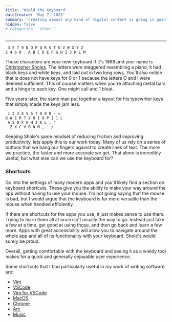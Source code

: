 ```yaml
---
title: 'Wield the Keyboard'
dateCreated: 'May 7, 2023'
summary: 'Creating almost any kind of digital content is going is goint to require the keyboard. Mastering one is an invaluable skill that saves the most valuable currency...time.'
hidden: false
# categories: 'Other,'
---
```


---

```
 3 5 7 9 N O P Q R S T U V W X Y Z
2 4 6 8 . A B C D E F G H I J K L M

```

Those characters are your new keyboard if it's 1868 and your name is [Christopher Sholes](https://en.wikipedia.org/wiki/Christopher_Latham_Sholes). The letters were staggered resembling a piano, it had black keys and white keys, and laid out in two long rows. You'll also notice that is does not have keys for 0 or 1 because the letters O and I were deemed sufficient. This of course matters when you're attaching metal bars and a hinge to each key. One might call and 1 bloat.

Five years later, the same man put together a layout for his typewriter keys that simply made the keys jam less.

```
 1 2 3 4 5 6 7 8 9 0 - =
Q W E R T Y U I O P [ ] \
 A S D F G H J K L ; '
  Z X C V B N M , . /

```

Keeping Shole's same mindset of reducing friction and improving productivity, lets apply this to our work today. Many of us rely on a series of buttons that we bang our fingers against to create lines of text. The more we practice, the faster and more accurate we get. That alone is incredibly useful, but what else can we use the keyboard for?

### Shortcuts

Go into the settings of many modern apps and you'll likely find a section on keyboard shortcuts. These give you the ability to make your way around the app without having to use your mouse. I'm not going saying that the mouse is bad, but I would argue that the keyboard is far more versatile than the mouse when handled efficiently.

If there are shortcuts for the apps you use, it just makes sense to use them. Trying to learn them all at once isn't usually the way to go. Instead just take a few at a time, get good at using those, and then go back and learn a few more. Apps with great accessibility will allow you to navigate around the whole app and all of its functionality with your keyboard. Shole's would surely be proud.

Overall, getting comfortable with the keyboard and seeing it as a wieldy tool makes for a quick and generally enjoyable user experience.

Some shortcuts that I find particularly useful in my work of writing software are:

- [Vim](https://gist.github.com/tuxfight3r/0dca25825d9f2608714b)
- [VSCode](https://code.visualstudio.com/docs/getstarted/keybindings)
- [Vim for VSCode](https://marketplace.visualstudio.com/items?itemName=vscodevim.vim)
- [MacOS](https://support.apple.com/en-us/HT201236)
- [Chrome](https://support.google.com/chrome/answer/157179?hl=en&co=GENIE.Platform%3DDesktop#zippy=)
- [Arc](https://www.hongkiat.com/blog/arc-browser-keyboard-shortcuts/)
- [Music](https://support.apple.com/guide/music/keyboard-shortcuts-mus1019/mac)
